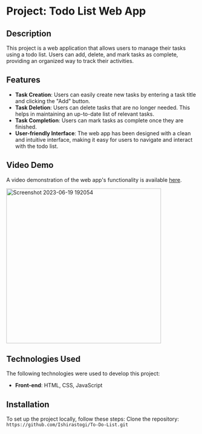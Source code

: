 # Project: Todo List Web App

## Description
This project is a web application that allows users to manage their tasks using a todo list. Users can add, delete, and mark tasks as complete, providing an organized way to track their activities.

## Features
- **Task Creation**: Users can easily create new tasks by entering a task title and clicking the "Add" button.
- **Task Deletion**: Users can delete tasks that are no longer needed. This helps in maintaining an up-to-date list of relevant tasks.
- **Task Completion**: Users can mark tasks as complete once they are finished.
- **User-friendly Interface**: The web app has been designed with a clean and intuitive interface, making it easy for users to navigate and interact with the todo list.

## Video Demo
A video demonstration of the web app's functionality is available [here](https://github.com/Ishirastogi/To-Do-List/assets/137077186/82b98bed-0aa5-40fd-a20b-65bdfbe03138). 

<img width="409" alt="Screenshot 2023-06-19 192054" src="https://github.com/Ishirastogi/To-Do-List/assets/137077186/b5361d5c-c91e-4e76-8b14-2b0859a2f98e">


## Technologies Used
The following technologies were used to develop this project:
- **Front-end**: HTML, CSS, JavaScript

## Installation
To set up the project locally, follow these steps:
Clone the repository: `https://github.com/Ishirastogi/To-Do-List.git`
